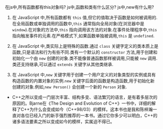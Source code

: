 在js中,所有函数都有this对象吗?
js中,函数和类有什么区分?
js中,new有什么用?

1. 在 JavaScript 中,所有函数都有 `this` 值,但它的值取决于函数是如何被调用的.在全局函数或单独调用的函数中,`this` 通常指向全局对象(在浏览器中是 `window`).在对象的方法中,`this` 指向调用该方法的对象.在事件处理程序中,`this` 指向触发事件的元素.在严格模式下,如果函数单独被调用,`this` 是 `undefined`.

2. 在 JavaScript 中,类实际上是特殊的函数.通过 `class` 关键字定义的类本质上是函数,只是语法和行为有些不同.类有一个默认的 `constructor` 方法,用于创建和初始化一个由 `new` 创建的对象.类不能像普通函数那样被调用,只能被 `new` 调用.类还支持继承,可以通过 `extends` 关键字从其他类继承.

3. 在 JavaScript 中,`new` 关键字用于创建一个用户定义的对象类型的实例或具有构造函数的内置对象的实例.`new` 关键字后面的函数是构造函数,用于初始化新创建的对象.例如,`new Person()` 会创建一个新的 `Person` 对象.


* C++之所以变成一门层次丰富、结构多变、语法繁冗的语言，是有着多层次的原因的。Bjarne在《The Design and Evolution of C++》一书中，详细的解释了C++为什么会变成如今（C++98/03）的模样。这本书也是我和陈梓瀚一直对各位已经入门的新手强烈推荐的一本书。通过它你多少可以明白，C++的诸多语法要素之所以变成如今的模样，实属迫不得已。
